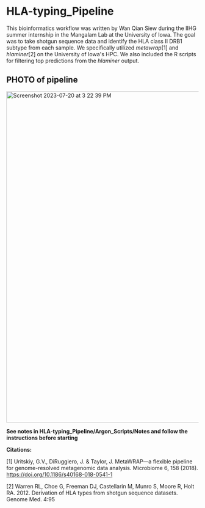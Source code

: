# HLA-typing_Pipeline

This bioinformatics workflow was written by Wan Qian Siew during the IIHG summer internship in the Mangalam Lab at the University of Iowa. The goal was to take shotgun sequence data and identify the HLA class II DRB1 subtype from each sample. We specifically utilized _metawrap_[1] and _hlaminer_[2] on the University of Iowa's HPC. We also included the R scripts for filtering top predictions from the _hlaminer_ output.

## PHOTO of pipeline ##
<img width="867" alt="Screenshot 2023-07-20 at 3 22 39 PM" src="https://github.com/WQ0829/HLA-typing_Pipeline/assets/136344785/423a2d73-5098-4176-a03e-c29b8cd50b50">

**See notes in HLA-typing_Pipeline/Argon_Scripts/Notes and follow the instructions before starting**




**Citations:**

[1] Uritskiy, G.V., DiRuggiero, J. & Taylor, J. MetaWRAP—a flexible pipeline for genome-resolved metagenomic data analysis. Microbiome 6, 158 (2018). https://doi.org/10.1186/s40168-018-0541-1

[2] Warren RL, Choe G, Freeman DJ, Castellarin M, Munro S, Moore R, Holt 
RA.  2012. Derivation of HLA types from shotgun sequence datasets. 
Genome Med. 4:95
